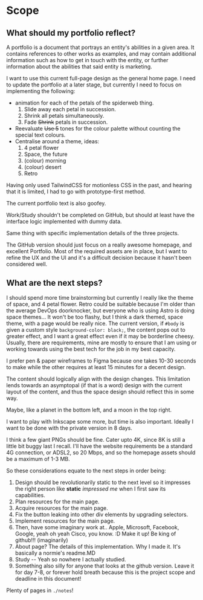 # Scope

## What should my portfolio reflect?

A portfolio is a document that portrays an entity's abilities in a given area. It contains references to other works as examples, and may contain additional information such as how to get in touch with the entity, or further information about the abilities that said entity is marketing.

I want to use this current full-page design as the general home page. I need to update the portfolio at a later stage, but currently I need to focus on implementing the following:

  * animation for each of the petals of the spiderweb thing.
    1. Slide away each petal in succession.
    2. Shrink all petals simultaneously.
    3. Fade ~~Shrink~~ petals in succession.
  * Reevaluate ~~Use 5~~ tones for the colour palette without counting the special text colours.
  * Centralise around a theme, ideas:
    1. 4 petal flower
    2. Space, the future
    3. (colour) morning
    4. (colour) desert
    5. Retro

Having only used TailwindCSS for motionless CSS in the past, and hearing that it is limited, I had to go with prototype-first method.

The current portfolio text is also goofey.

Work/Study shouldn't be completed on GitHub, but should at least have the interface logic implemented with dummy data.

Same thing with specific implementation details of the three projects.

The GitHub version should just focus on a really awesome homepage, and excellent Portfolio. Most of the required assets are in place, but I want to refine the UX and the UI and it's a difficult decision because it hasn't been considered well.

## What are the next steps?

I should spend more time brainstorming but currently I really like the theme of space, and 4 petal flower. Retro could be suitable because I'm older than the average DevOps doorknocker, but everyone who is using Astro is doing space themes... It won't be too flashy, but I think a dark themed, space theme, with a page would be really nice. The current version, if `#body` is given a custom style `background-color: black;`, the content pops out to greater effect, and I want a great effect even if it may be borderline cheesy. Usually, there are requirements, mine are mostly to ensure that I am using or working towards using the best tech for the job in my best capacity.

I prefer pen & paper wireframes to Figma because one takes 10-30 seconds to make while the other requires at least 15 minutes for a decent design.

The content should logically align with the design changes. This limitation lends towards an asymptopal (if that is a word) design with the current layout of the content, and thus the space design should reflect this in some way.

Maybe, like a planet in the bottom left, and a moon in the top right.

I want to play with Inkscape some more, but time is also important. Ideally I want to be done with the private version in 8 days.

I think a few giant PNGs should be fine. Cater upto 4K, since 8K is still a little bit buggy last I recall. I'll have the website requirements be a standard 4G connection, or ADSL2, so 20 Mbps, and so the homepage assets should be a maximum of 1-3 MB.

So these considerations equate to the next steps in order being:
  1. Design should be revolutionarily static to the next level so it impresses the right person like **static** *impressed me* when I first saw its capabilities.
  2. Plan resources for the main page.
  3. Acquire resources for the main page.
  4. Fix the button leaking into other div elements by upgrading selectors.
  5. Implement resources for the main page.
  6. Then, have some imaginary work at.. Apple, Microsoft, Facebook, Google, yeah oh yeah Cisco, you know. :D Make it up! Be king of github!!! (imaginarily)
  7. About page? The details of this implementation. Why I made it. It's basically a normie's readme.MD
  8. Study -- Yeah so nowhere I actually studied.
  9. Something also silly for anyone that looks at the github version. Leave it for day 7-8, or forever hold breath because this is the project scope and deadline in this document!

Plenty of pages in `./notes`!
